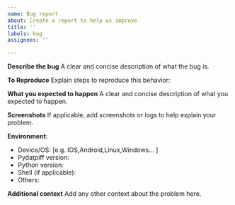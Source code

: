 ```yaml
---
name: Bug report
about: Create a report to help us improve
title: ''
labels: bug
assignees: ''

---
```


**Describe the bug**
A clear and concise description of what the bug is.

**To Reproduce**
Explain steps to reproduce this behavior:

**What you expected to happen**
A clear and concise description of what you expected to happen.

**Screenshots**
If applicable, add screenshots or logs to help explain your problem.

**Environment**:
 - Device/OS: [e.g. IOS,Android,Linux,Windows... ]
- Pydatpiff version:
- Python version:
- Shell (if applicable):
- Others:

**Additional context**
Add any other context about the problem here.
